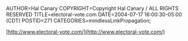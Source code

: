 AUTHOR=Hal Canary
COPYRIGHT=Copyright Hal Canary / ALL RIGHTS RESERVED
TITLE=electoral-vote.com
DATE=2004-07-17 16:00:30-05:00 (CDT)
POSTID=271
CATEGORIES=mindlessLinkPropagation;

[http://www.electoral-vote.com/](http://www.electoral-vote.com/)
